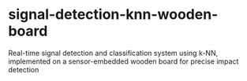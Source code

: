 # signal-detection-knn-wooden-board
Real-time signal detection and classification system using k-NN, implemented on a sensor-embedded wooden board for precise impact detection
